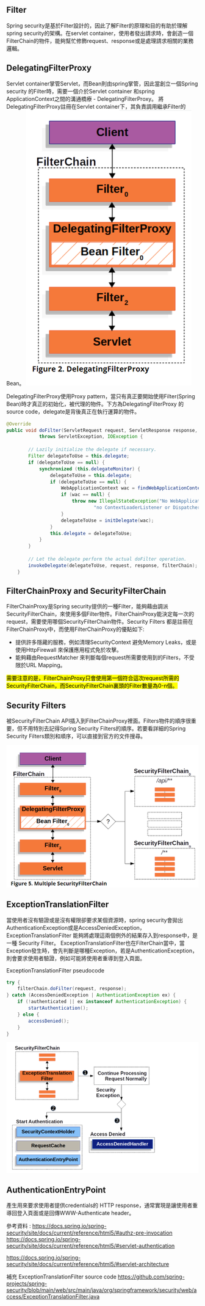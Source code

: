 ## Filter
Spring security是基於Filter設計的，因此了解Filter的原理和目的有助於理解spring security的架構。在servlet container，使用者發出請求時，會創造一個FilterChain的物件，能夠幫忙修飾request、response或是處理請求相關的業務邏輯。

## DelegatingFilterProxy
Servlet container掌管Servlet，而Bean則由spring掌管，因此當創立一個Spring security 的Filter時，需要一個介於Servlet container 和spring ApplicationContext之間的溝通橋療 -  DelegatingFilterProxy。
將DelegatingFilterProxy註冊在Servlet container下，其負責調用繼承Filter的Bean。
![DelegatingFilterProxy](picture/07_delegatingFilterProxy.png)

DelegatingFilterProxy使用Proxy pattern，當只有真正要開始使用Filter(Spring Bean)時才真正的初始化，被代理的物件。下方為DelegatingFilterProxy 的source code，delegate是背後真正在執行運算的物件。

```java
@Override
public void doFilter(ServletRequest request, ServletResponse response, FilterChain filterChain)
			throws ServletException, IOException {

		// Lazily initialize the delegate if necessary.
		Filter delegateToUse = this.delegate;
		if (delegateToUse == null) {
			synchronized (this.delegateMonitor) {
				delegateToUse = this.delegate;
				if (delegateToUse == null) {
					WebApplicationContext wac = findWebApplicationContext();
					if (wac == null) {
						throw new IllegalStateException("No WebApplicationContext found: " +
								"no ContextLoaderListener or DispatcherServlet registered?");
					}
					delegateToUse = initDelegate(wac);
				}
				this.delegate = delegateToUse;
			}
		}

		// Let the delegate perform the actual doFilter operation.
		invokeDelegate(delegateToUse, request, response, filterChain);
	}
```

## FilterChainProxy and SecurityFilterChain
FilterChainProxy是Spring security提供的一種Filter，能夠藉由調派SecurityFilterChain，來使用多個Filter物件。FilterChainProxy能決定每一次的request，需要使用哪個SecurityFilterChain物件。Security Filters 都是註冊在FilterChainProxy中，而使用FilterChainProxy的優點如下:
* 提供許多隱藏的服務，例如清理SecurityContext 避免Memory Leaks，或是使用HttpFirewall 來保護應用程式免於攻擊。
* 能夠藉由RequestMatcher 來判斷每個request所需要使用到的Filters，不受限於URL Mapping。

<mark>需要注意的是，FilterChainProxy只會使用第一個符合這次request所需的SecurityFilterChain，而SecurityFilterChain裏頭的Filter數量為0-n個。</mark>

## Security Filters
被SecurityFilterChain API插入到FilterChainProxy裡面。Filters物件的順序很重要，但不用特別去記得Spring Security Filters的順序。若要看詳細的Spring Security Filters類別和順序，可以直接到官方的文件搜尋。

![mutipleSecurityFilterChain](./picture/08_mutipleSecurityFilterChain.png)

## ExceptionTranslationFilter 
當使用者沒有驗證或是沒有權限卻要求某個資源時，spring security會拋出AuthenticationException或是AccessDeniedException，
ExceptionTranslationFilter 能夠將處理這兩個例外的結果存入到response中，是一種 Security Filter。
ExceptionTranslationFilter也在FilterChain當中，當Exception發生時，會先判斷是哪種Exception，若是AuthenticationException，則會要求使用者驗證，例如可能將使用者重導到登入頁面。

ExceptionTranslationFilter pseudocode
```java
try {
    filterChain.doFilter(request, response);  
} catch (AccessDeniedException | AuthenticationException ex) {
    if (!authenticated || ex instanceof AuthenticationException) {
        startAuthentication(); 
    } else {
        accessDenied(); 
    }
}
```
![excetionHandlingProcess](./picture/09_exceptionProccess.png)

## AuthenticationEntryPoint
產生用來要求使用者提供credentials的 HTTP response，通常實現是讓使用者重導回登入頁面或是回傳WWW-Authenticate header。



參考資料 : 
https://docs.spring.io/spring-security/site/docs/current/reference/html5/#authz-pre-invocation
https://docs.spring.io/spring-security/site/docs/current/reference/html5/#servlet-authentication

https://docs.spring.io/spring-security/site/docs/current/reference/html5/#servlet-architecture

補充
ExceptionTranslationFilter source code
https://github.com/spring-projects/spring-security/blob/main/web/src/main/java/org/springframework/security/web/access/ExceptionTranslationFilter.java